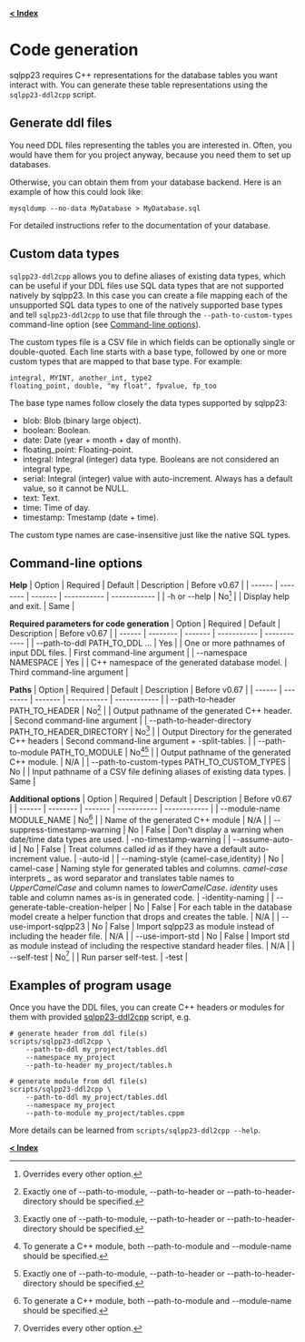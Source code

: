 [**\< Index**](/docs/README.md)

# Code generation

sqlpp23 requires C++ representations for the database tables you want interact
with. You can generate these table representations using the `sqlpp23-ddl2cpp` script.

## Generate ddl files

You need DDL files representing the tables you are interested in. Often, you
would have them for you project anyway, because you need them to set up
databases.

Otherwise, you can obtain them from your database backend. Here is an example of
how this could look like:

```
mysqldump --no-data MyDatabase > MyDatabase.sql

```

For detailed instructions refer to the documentation of your database.

## Custom data types

`sqlpp23-ddl2cpp` allows you to define aliases of existing data types, which can be useful if your DDL files use
SQL data types that are not supported natively by sqlpp23. In this case you can create a file mapping each of the
unsupported SQL data types to one of the natively supported base types and tell `sqlpp23-ddl2cpp` to use that
file through the `--path-to-custom-types` command-line option (see [Command-line options](#command-line-options)).

The custom types file is a CSV file in which fields can be optionally single or double-quoted. Each line
starts with a base type, followed by one or more custom types that are mapped to that base type. For example:
```
integral, MYINT, another_int, type2
floating_point, double, "my float", fpvalue, fp_too
```
The base type names follow closely the data types supported by sqlpp23:
- blob: Blob (binary large object).
- boolean: Boolean.
- date: Date (year + month + day of month).
- floating_point: Floating-point.
- integral: Integral (integer) data type. Booleans are not considered an integral type.
- serial: Integral (integer) value with auto-increment. Always has a default value, so it cannot be NULL.
- text: Text.
- time: Time of day.
- timestamp: Tmestamp (date + time).

The custom type names are case-insensitive just like the native SQL types.

## Command-line options

**Help**
| Option | Required | Default | Description | Before v0.67 |
| ------ | -------- | ------- | ----------- | ------------ |
| -h or --help | No[^1] | | Display help and exit. | Same |

**Required parameters for code generation**
| Option | Required | Default | Description | Before v0.67 |
| ------ | -------- | ------- | ----------- | ------------ |
| --path-to-ddl PATH_TO_DDL ... | Yes | | One or more pathnames of input DDL files. | First command-line argument |
| --namespace NAMESPACE | Yes | | C++ namespace of the generated database model. | Third command-line argument |

**Paths**
| Option | Required | Default | Description | Before v0.67 |
| ------ | -------- | ------- | ----------- | ------------ |
| --path-to-header PATH_TO_HEADER | No[^3] | | Output pathname of the generated C++ header. | Second command-line argument |
| --path-to-header-directory PATH_TO_HEADER_DIRECTORY | No[^3] | | Output Directory for the generated C++ headers | Second command-line argument + -split-tables. |
| --path-to-module PATH_TO_MODULE | No[^2][^3] | | Output pathname of the generated C++ module. | N/A |
| --path-to-custom-types PATH_TO_CUSTOM_TYPES | No | | Input pathname of a CSV file defining aliases of existing data types. | Same |

**Additional options**
| Option | Required | Default | Description | Before v0.67 |
| ------ | -------- | ------- | ----------- | ------------ |
| --module-name MODULE_NAME | No[^2] | | Name of the generated C++ module | N/A |
| --suppress-timestamp-warning | No | False | Don't display a warning when date/time data types are used. | -no-timestamp-warning |
| --assume-auto-id | No | False | Treat columns called *id* as if they have a default auto-increment value. | -auto-id |
| --naming-style {camel-case,identity} | No | camel-case | Naming style for generated tables and columns. *camel-case* interprets *_* as word separator and translates table names to *UpperCamelCase* and column names to *lowerCamelCase*. *identity* uses table and column names as-is in generated code. |  -identity-naming |
| --generate-table-creation-helper | No | False | For each table in the database model create a helper function that drops and creates the table. | N/A |
| --use-import-sqlpp23 | No | False | Import sqlpp23 as module instead of including the header file. | N/A |
| --use-import-std | No | False | Import std as module instead of including the respective standard header files. | N/A |
| --self-test | No[^1] | | Run parser self-test. | -test |

[^1]: Overrides every other option.
[^2]: To generate a C++ module, both --path-to-module and --module-name should be specified.
[^3]: Exactly one of --path-to-module, --path-to-header or --path-to-header-directory should be specified.

## Examples of program usage

Once you have the DDL files, you can create C++ headers or modules for them with provided
[sqlpp23-ddl2cpp](/scripts) script, e.g.

```
# generate header from ddl file(s)
scripts/sqlpp23-ddl2cpp \
    --path-to-ddl my_project/tables.ddl
    --namespace my_project
    --path-to-header my_project/tables.h
```

```
# generate module from ddl file(s)
scripts/sqlpp23-ddl2cpp \
    --path-to-ddl my_project/tables.ddl
    --namespace my_project
    --path-to-module my_project/tables.cppm
```

More details can be learned from `scripts/sqlpp23-ddl2cpp --help`.

[**\< Index**](/docs/README.md)
